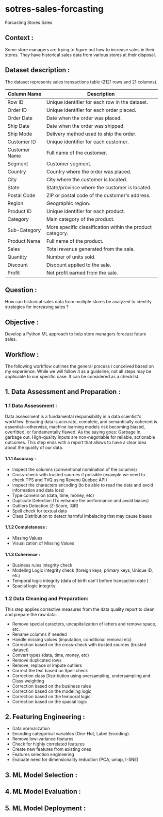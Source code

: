 # sotres-sales-forcasting
Forcasting Stores Sales 
## Context :
  Some store managers are trying to figure out how to increase sales in their stores. They have historical sales data from various stores at their disposal.

## Dataset description :  

The dataset represents sales transactions table (2121 rows and 21 columns).

  | Column Name     | Description |
|-----------------|-------------|
| Row ID          | Unique identifier for each row in the dataset. |
| Order ID        | Unique identifier for each order placed. |
| Order Date      | Date when the order was placed. |
| Ship Date       | Date when the order was shipped. |
| Ship Mode       | Delivery method used to ship the order. |
| Customer ID     | Unique identifier for each customer. |
| Customer Name   | Full name of the customer. |
| Segment         | Customer segment. |
| Country         | Country where the order was placed. |
| City            | City where the customer is located. |
| State           | State/province where the customer is located. |
| Postal Code     | ZIP or postal code of the customer's address. |
| Region          | Geographic region. |
| Product ID      | Unique identifier for each product. |
| Category        | Main category of the product. |
| Sub-Category    | More specific classification within the product category. |
| Product Name    | Full name of the product. |
| Sales           | Total revenue generated from the sale. |
| Quantity        | Number of units sold. |
| Discount        | Discount applied to the sale. |
| Profit          | Net profit earned from the sale. |

## Question : 
How can historical sales data from multiple stores be analyzed to identify strategies for increasing sales ?

## Objective : 
Develop a Python ML approach to help store managers forecast future sales.

## Workflow :
The following workflow outlines the general process i conceived based on my experience. While we will follow it as a guideline, not all steps may be applicable to our specific case. It can be considered as a checklist.

## 1. Data Assessment and Preparation : 

###  1.1 Data Assessment : 

Data assessment is a fundamental responsibility in a data scientist's workflow. Ensuring data is accurate, complete, and semantically coherent is essential—otherwise, machine learning models risk becoming biased, overfitted, or fundamentally flawed. As the saying goes: Garbage in, garbage out. High-quality inputs are non-negotiable for reliable, actionable outcomes. This step ends with a report that allows to have a clear idea about the quality of our data.

####  1.1.1 Accuracy : 
-  Inspect the columns (conventional nomination of the columns)
-  Cross-check with trusted sources if possible (example we need to check TPS and TVQ using Revenu Quebec API)
-  Inspect the characters encoding (to be able to read the data and avoid information and data loss)
-  Type conversion (data, time, money, etc)
-  Duplicate Detection (To enhance the performance and avoid biases)
-  Outliers Detection (Z-Score, IQR)
-  Spell check for textual data
-  Class Distribution to detect harmful imbalacing that may cause biases 

####  1.1.2 Completeness :
-  Missing Values
-  Visualization of Missing Values 

####  1.1.3 Coherence :
- Business rules integrity check 
- Modeling Logic integrity check (foreign keys, primary keys, Unique ID, etc)
- Temporal logic integrity (data of birth can't before transaction date )
- Spacial logic integrity 

###  1.2 Data Cleaning and Preparation: 
This step applies corrective measures from the data quality report to clean and prepare the raw data.
-  Remove special caracters, uncapitalization  of letters and remove space, etc.
-  Rename columns if needed
-  Handle missing values (imputation, conditional removal etc)
-  Correction based on the cross-check with trusted sources (trusted dataset)
-  Convert types (data, time, money, etc)
-  Remove duplicated rows
-  Remove, replace or impute outliers
-  Correct the text based on Spell check
-  Correction class Distribution using oversampling, undersampling and Class weighting
-  Correction based on the business rules 
-  Correction based on the modeling logic 
-  Correction based on the temporal logic 
-  Correction based on the spacial logic 

## 2. Featuring Engineering : 
- Data normalization
- Encoding categorical variables (One-Hot, Label Encoding).
- Remove low-variance features
- Check for highly correlated features
- Create new features from existing ones
- Features selection engineering 
- Evaluate need for dimensionality reduction (PCA, umap, t-SNE)

## 3. ML Model Selection : 

## 4. ML Model Evaluation :

## 5. ML Model Deployment :

